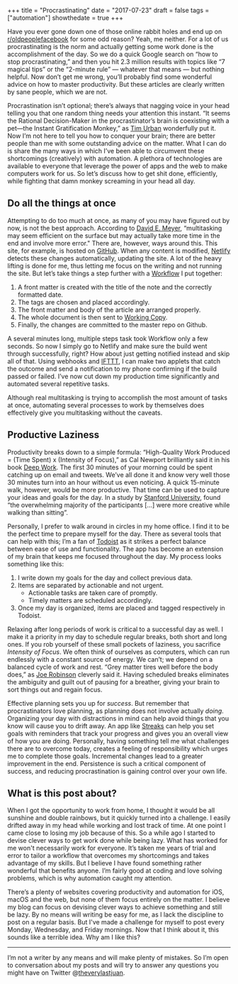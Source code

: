 +++
title = "Procrastinating"
date = "2017-07-23"
draft = false
tags = ["automation"]
showthedate = true
+++

Have you ever gone down one of those online rabbit holes and end up on [r/oldpeoplefacebook](https://www.reddit.com/r/oldpeoplefacebook/) for some odd reason? Yeah, me neither. For a lot of us procrastinating is the norm and actually getting some work done is the accomplishment of the day. So we do a quick Google search on “how to stop procrastinating,” and then you hit 2.3 million results with topics like “7 magical tips” or the “2-minute rule” — whatever that means — but nothing helpful. Now don’t get me wrong, you’ll probably find some wonderful advice on how to master productivity. But these articles are clearly written by sane people, which we are not.

Procrastination isn’t optional; there’s always that nagging voice in your head telling you that one random thing needs your attention this instant. “It seems the Rational Decision-Maker in the procrastinator’s brain is coexisting with a pet—the Instant Gratification Monkey,” as [Tim Urban](https://waitbutwhy.com/2013/10/why-procrastinators-procrastinate.html) wonderfully put it. Now I’m not here to tell you how to conquer your brain; there are better people than me with some outstanding advice on the matter. What I can do is share the many ways in which I’ve been able to circumvent these shortcomings (creatively) with automation. A plethora of technologies are available to everyone that leverage the power of apps and the web to make computers work for us. So let’s discuss how to get shit done, efficiently, while fighting that damn monkey screaming in your head all day.

## Do all the things at once
Attempting to do too much at once, as many of you may have figured out by now, is not the best approach. According to [David E. Meyer](http://www.apa.org/research/action/multitask.aspx), “multitasking may seem efficient on the surface but may actually take more time in the end and involve more error." There are, however, ways around this. This site, for example, is hosted on [GitHub](https://github.com). When any content is modified, [Netlify](https://www.netlify.com) detects these changes automatically, updating the site. A lot of the heavy lifting is done for me, thus letting me focus on the writing and not running the site. But let’s take things a step further with a [Workflow](https://itunes.apple.com/us/app/workflow/id915249334?mt=8) I put together:

1. A front matter is created with the title of the note and the correctly formatted date.
2. The tags are chosen and placed accordingly.
3. The front matter and body of the article are arranged properly.
4. The whole document is then sent to [Working Copy](https://itunes.apple.com/us/app/working-copy-enterprise/id965019520?mt=8).
5. Finally, the changes are committed to the master repo on Github.

A several minutes long, multiple steps task took Workflow only a few seconds. So now I simply go to Netlify and make sure the build went through successfully, right? How about just getting notified instead and skip all of that. Using webhooks and [IFTTT](https://ifttt.com/maker_webhooks), I can make two applets that catch the outcome and send a notification to my phone confirming if the build passed or failed. I’ve now cut down my production time significantly and automated several repetitive tasks.

Although real multitasking is trying to accomplish the most amount of tasks at once, automating several processes to work by themselves does effectively give you multitasking without the caveats.

## Productive Laziness
Productivity breaks down to a simple formula: “High-Quality Work Produced = (Time Spent) x (Intensity of Focus),” as Cal Newport brilliantly said it in his book [Deep Work](https://www.amazon.com/gp/product/B00X47ZVXM/ref=as_li_tl?ie=UTF8&camp=1789&creative=9325&creativeASIN=B00X47ZVXM&linkCode=as2&tag=cleverlazines-20&linkId=d6667ba413e16f192746d1b0bcf39130). The first 30 minutes of your morning could be spent catching up on email and tweets. We’ve all done it and know very well those 30 minutes turn into an hour without us even noticing. A quick 15-minute walk, however, would be more productive. That time can be used to capture your ideas and goals for the day. In a study by [Stanford University](http://news.stanford.edu/2014/04/24/walking-vs-sitting-042414/), found “the overwhelming majority of the participants […] were more creative while walking than sitting”.

Personally, I prefer to walk around in circles in my home office. I find it to be the perfect time to prepare myself for the day. There as several tools that can help with this; I’m a fan of [Todoist](https://todoist.com/) as it strikes a perfect balance between ease of use and functionality. The app has become an extension of my brain that keeps me focused throughout the day. My process looks something like this:

1. I write down my goals for the day and collect previous data.
2. Items are separated by actionable and not urgent.
	* Actionable tasks are taken care of promptly.
	* Timely matters are scheduled accordingly.
3. Once my day is organized, items are placed and tagged respectively in Todoist.

Relaxing after long periods of work is critical to a successful day as well. I make it a priority in my day to schedule regular breaks, both short and long ones. If you rob yourself of these small pockets of laziness, you sacrifice *Intensity of Focus*. We often think of ourselves as computers, which can run endlessly with a constant source of energy. We can’t; we depend on a balanced cycle of work and rest. “Grey matter tires well before the body does,” as [Joe Robinson](https://www.entrepreneur.com/article/237446) cleverly said it. Having scheduled breaks eliminates the ambiguity and guilt out of pausing for a breather, giving your brain to sort things out and regain focus.

Effective planning sets you up for *success*. But remember that procrastinators love planning, as planning does not involve actually *doing*. Organizing your day with distractions in mind can help avoid things that you know will cause you to drift away. An app like [Streaks](https://itunes.apple.com/us/app/streaks/id963034692?mt=8) can help you set goals with reminders that track your progress and gives you an overall view of how you are doing. Personally, having something tell me what challenges there are to overcome today, creates a feeling of responsibility which urges me to complete those goals. Incremental changes lead to a greater improvement in the end. Persistence is such a critical component of success, and reducing procrastination is gaining control over your own life.

## What is this post about?
When I got the opportunity to work from home, I thought it would be all sunshine and double rainbows, but it quickly turned into a challenge. I easily drifted away in my head while working and lost track of time. At one point I came close to losing my job because of this. So a while ago I started to devise clever ways to get work done while being lazy. What has worked for me won't necessarily work for everyone. It’s taken me years of trial and error to tailor a workflow that overcomes my shortcomings and takes advantage of my skills. But I believe I have found something rather wonderful that benefits anyone. I’m fairly good at coding and love solving problems, which is why automation caught my attention.

There’s a plenty of websites covering productivity and automation for iOS, macOS and the web, but none of them focus entirely on the matter. I believe my blog can focus on devising clever ways to achieve something and still be lazy. By no means will writing be easy for me, as I lack the discipline to post on a regular basis. But I've made a challenge for myself to post every Monday, Wednesday, and Friday mornings. Now that I think about it, this sounds like a terrible idea. Why am I like this?

- - - -

I’m not a writer by any means and will make plenty of mistakes. So I’m open to conversation about my posts and will try to answer any questions you might have on Twitter @[theverylastjuan](https://twitter.com/theverylastjuan).